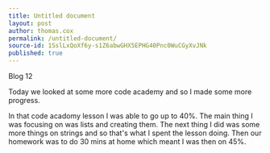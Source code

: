 ```yaml
---
title: Untitled document
layout: post
author: thomas.cox
permalink: /untitled-document/
source-id: 1SslLxQoXf6y-s1Z6abwGHX5EPHG40Pnc0WuCGyXvJNk
published: true
---
```

Blog 12

Today we looked at some more code academy and so I made some more progress.

In that code acadomy lesson I was able to go up to 40%. The main thing I was focusing on was lists and creating them. The next thing I did was some more things on strings and so that's what I spent the lesson doing. Then our homework was to do 30 mins at home which meant I was then on 45%.

